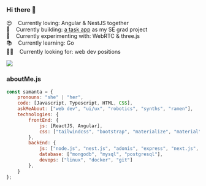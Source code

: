 ### Hi there 👋

😍 &nbsp;&nbsp; Currently loving: Angular & NestJS together <br>
🤖 &nbsp;&nbsp; Currently building: [a task app](https://github.com/samantafluture/clever-front) as my SE grad project <br>
🎨 &nbsp;&nbsp; Currently experimenting with: WebRTC & three.js <br>
📚 &nbsp;&nbsp; Currently learning: Go <br>
🤙🏼 &nbsp;&nbsp; Currently looking for: web dev positions <br>

<a href="https://www.linkedin.com/in/samantafluture/"><img src="https://img.shields.io/badge/LinkedIn-0077B5?style=for-the-badge&logo=linkedin&logoColor=white" /><a/>

### aboutMe.js

```javascript
const samanta = {
    pronouns: "she" | "her",
    code: [Javascript, Typescript, HTML, CSS],
    askMeAbout: ["web dev", "ui/ux", "robotics", "synths", "ramen"],
    technologies: {
        frontEnd: {
            js: [ReactJS, Angular],
            css: ["tailwindcss", "bootstrap", "materialize", "material"]
        },
        backEnd: {
            js: ["node.js", "nest.js", "adonis", "express", "next.js", "graphql"],
            database: ["mongodb", "mysql", "postgresql"],
            devops: ["linux", "docker", "git"]
        },
    }
};
```
